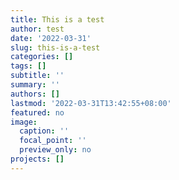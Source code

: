 ```yaml
---
title: This is a test
author: test
date: '2022-03-31'
slug: this-is-a-test
categories: []
tags: []
subtitle: ''
summary: ''
authors: []
lastmod: '2022-03-31T13:42:55+08:00'
featured: no
image:
  caption: ''
  focal_point: ''
  preview_only: no
projects: []
---
```

